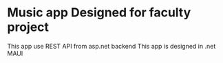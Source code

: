 # Music app Designed for faculty project
 This app use REST API from asp.net backend
This app is designed in .net MAUI
